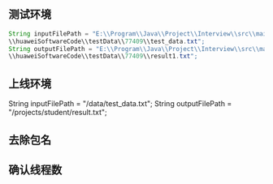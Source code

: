 ## 测试环境

```java
String inputFilePath = "E:\\Program\\Java\\Project\\Interview\\src\\main\\java\\com
\\huaweiSoftwareCode\\testData\\77409\\test_data.txt";
String outputFilePath = "E:\\Program\\Java\\Project\\Interview\\src\\main\\java\\com
\\huaweiSoftwareCode\\testData\\77409\\result1.txt";
```
    
## 上线环境
String inputFilePath = "/data/test_data.txt";
String outputFilePath = "/projects/student/result.txt";


## 去除包名
## 确认线程数